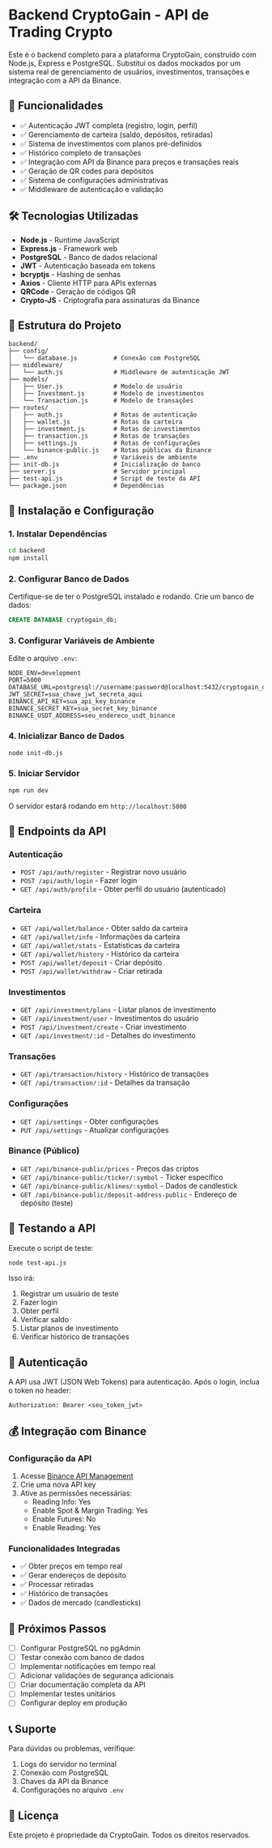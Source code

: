 # Backend CryptoGain - API de Trading Crypto

Este é o backend completo para a plataforma CryptoGain, construído com Node.js, Express e PostgreSQL. Substitui os dados mockados por um sistema real de gerenciamento de usuários, investimentos, transações e integração com a API da Binance.

## 🚀 Funcionalidades

- ✅ Autenticação JWT completa (registro, login, perfil)
- ✅ Gerenciamento de carteira (saldo, depósitos, retiradas)
- ✅ Sistema de investimentos com planos pré-definidos
- ✅ Histórico completo de transações
- ✅ Integração com API da Binance para preços e transações reais
- ✅ Geração de QR codes para depósitos
- ✅ Sistema de configurações administrativas
- ✅ Middleware de autenticação e validação

## 🛠️ Tecnologias Utilizadas

- **Node.js** - Runtime JavaScript
- **Express.js** - Framework web
- **PostgreSQL** - Banco de dados relacional
- **JWT** - Autenticação baseada em tokens
- **bcryptjs** - Hashing de senhas
- **Axios** - Cliente HTTP para APIs externas
- **QRCode** - Geração de códigos QR
- **Crypto-JS** - Criptografia para assinaturas da Binance

## 📁 Estrutura do Projeto

```
backend/
├── config/
│   └── database.js          # Conexão com PostgreSQL
├── middleware/
│   └── auth.js              # Middleware de autenticação JWT
├── models/
│   ├── User.js              # Modelo de usuário
│   ├── Investment.js        # Modelo de investimentos
│   └── Transaction.js       # Modelo de transações
├── routes/
│   ├── auth.js              # Rotas de autenticação
│   ├── wallet.js            # Rotas da carteira
│   ├── investment.js        # Rotas de investimentos
│   ├── transaction.js       # Rotas de transações
│   ├── settings.js          # Rotas de configurações
│   └── binance-public.js    # Rotas públicas da Binance
├── .env                     # Variáveis de ambiente
├── init-db.js               # Inicialização do banco
├── server.js                # Servidor principal
├── test-api.js              # Script de teste da API
└── package.json             # Dependências
```

## 🔧 Instalação e Configuração

### 1. Instalar Dependências

```bash
cd backend
npm install
```

### 2. Configurar Banco de Dados

Certifique-se de ter o PostgreSQL instalado e rodando. Crie um banco de dados:

```sql
CREATE DATABASE cryptogain_db;
```

### 3. Configurar Variáveis de Ambiente

Edite o arquivo `.env`:

```env
NODE_ENV=development
PORT=5000
DATABASE_URL=postgresql://username:password@localhost:5432/cryptogain_db
JWT_SECRET=sua_chave_jwt_secreta_aqui
BINANCE_API_KEY=sua_api_key_binance
BINANCE_SECRET_KEY=sua_secret_key_binance
BINANCE_USDT_ADDRESS=seu_endereco_usdt_binance
```

### 4. Inicializar Banco de Dados

```bash
node init-db.js
```

### 5. Iniciar Servidor

```bash
npm run dev
```

O servidor estará rodando em `http://localhost:5000`

## 📡 Endpoints da API

### Autenticação

- `POST /api/auth/register` - Registrar novo usuário
- `POST /api/auth/login` - Fazer login
- `GET /api/auth/profile` - Obter perfil do usuário (autenticado)

### Carteira

- `GET /api/wallet/balance` - Obter saldo da carteira
- `GET /api/wallet/info` - Informações da carteira
- `GET /api/wallet/stats` - Estatísticas da carteira
- `GET /api/wallet/history` - Histórico da carteira
- `POST /api/wallet/deposit` - Criar depósito
- `POST /api/wallet/withdraw` - Criar retirada

### Investimentos

- `GET /api/investment/plans` - Listar planos de investimento
- `GET /api/investment/user` - Investimentos do usuário
- `POST /api/investment/create` - Criar investimento
- `GET /api/investment/:id` - Detalhes do investimento

### Transações

- `GET /api/transaction/history` - Histórico de transações
- `GET /api/transaction/:id` - Detalhes da transação

### Configurações

- `GET /api/settings` - Obter configurações
- `PUT /api/settings` - Atualizar configurações

### Binance (Público)

- `GET /api/binance-public/prices` - Preços das criptos
- `GET /api/binance-public/ticker/:symbol` - Ticker específico
- `GET /api/binance-public/klines/:symbol` - Dados de candlestick
- `GET /api/binance-public/deposit-address-public` - Endereço de depósito (teste)

## 🧪 Testando a API

Execute o script de teste:

```bash
node test-api.js
```

Isso irá:
1. Registrar um usuário de teste
2. Fazer login
3. Obter perfil
4. Verificar saldo
5. Listar planos de investimento
6. Verificar histórico de transações

## 🔐 Autenticação

A API usa JWT (JSON Web Tokens) para autenticação. Após o login, inclua o token no header:

```
Authorization: Bearer <seu_token_jwt>
```

## 💰 Integração com Binance

### Configuração da API

1. Acesse [Binance API Management](https://www.binance.com/en/my/settings/api-management)
2. Crie uma nova API key
3. Ative as permissões necessárias:
   - Reading Info: Yes
   - Enable Spot & Margin Trading: Yes
   - Enable Futures: No
   - Enable Reading: Yes

### Funcionalidades Integradas

- ✅ Obter preços em tempo real
- ✅ Gerar endereços de depósito
- ✅ Processar retiradas
- ✅ Histórico de transações
- ✅ Dados de mercado (candlesticks)

## 🚀 Próximos Passos

- [ ] Configurar PostgreSQL no pgAdmin
- [ ] Testar conexão com banco de dados
- [ ] Implementar notificações em tempo real
- [ ] Adicionar validações de segurança adicionais
- [ ] Criar documentação completa da API
- [ ] Implementar testes unitários
- [ ] Configurar deploy em produção

## 📞 Suporte

Para dúvidas ou problemas, verifique:
1. Logs do servidor no terminal
2. Conexão com PostgreSQL
3. Chaves da API da Binance
4. Configurações no arquivo `.env`

## 📝 Licença

Este projeto é propriedade da CryptoGain. Todos os direitos reservados.
